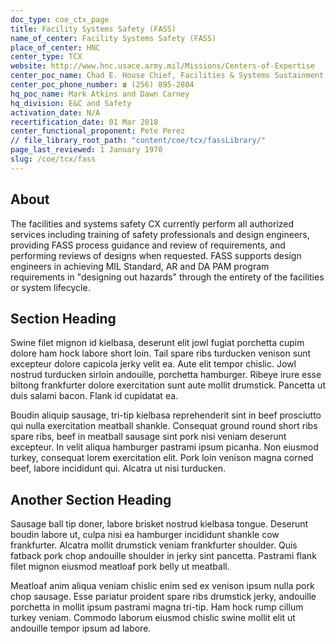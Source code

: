 ```yaml
---
doc_type: coe_ctx_page 
title: Facility Systems Safety (FASS)   
name_of_center: Facility Systems Safety (FASS)   
place_of_center: HNC
center_type: TCX
website: http://www.hnc.usace.army.mil/Missions/Centers-of-Expertise
center_poc_name: Chad E. House Chief, Facilities & Systems Sustainment Branch US Army Engineering & Support Center Huntsville, AL
center_poc_phone_number: ☎ (256) 895-2804
hq_poc_name: Mark Atkins and Dawn Carney
hq_division: E&C and Safety
activation_date: N/A
recertification_date: 01 Mar 2018
center_functional_proponent: Pete Perez
// file_library_root_path: "content/coe/tcx/fassLibrary/" 
page_last_reviewed: 1 January 1970 
slug: /coe/tcx/fass
---
```


## About 

The facilities and systems safety CX currently perform all authorized services including training of safety professionals and design engineers, providing FASS process guidance and review of requirements, and performing reviews of designs when requested.  FASS supports design engineers in achieving MIL Standard, AR and DA PAM program requirements in "designing out hazards" through the entirety of the facilities or system lifecycle. 

 ## Section Heading 

 Swine filet mignon id kielbasa, deserunt elit jowl fugiat porchetta cupim dolore ham hock labore short loin. Tail spare ribs turducken venison sunt excepteur dolore capicola jerky velit ea. Aute elit tempor chislic. Jowl nostrud turducken sirloin andouille, porchetta hamburger. Ribeye irure esse biltong frankfurter dolore exercitation sunt aute mollit drumstick. Pancetta ut duis salami bacon. Flank id cupidatat ea. 

 Boudin aliquip sausage, tri-tip kielbasa reprehenderit sint in beef prosciutto qui nulla exercitation meatball shankle. Consequat ground round short ribs spare ribs, beef in meatball sausage sint pork nisi veniam deserunt excepteur. In velit aliqua hamburger pastrami ipsum picanha. Non eiusmod turkey, consequat lorem exercitation elit. Pork loin venison magna corned beef, labore incididunt qui. Alcatra ut nisi turducken. 

 ## Another Section Heading 

 Sausage ball tip doner, labore brisket nostrud kielbasa tongue. Deserunt boudin labore ut, culpa nisi ea hamburger incididunt shankle cow frankfurter. Alcatra mollit drumstick veniam frankfurter shoulder. Quis fatback pork chop andouille shoulder in jerky sint pancetta. Pastrami flank filet mignon eiusmod meatloaf pork belly ut meatball. 

 Meatloaf anim aliqua veniam chislic enim sed ex venison ipsum nulla pork chop sausage. Esse pariatur proident spare ribs drumstick jerky, andouille porchetta in mollit ipsum pastrami magna tri-tip. Ham hock rump cillum turkey veniam. Commodo laborum eiusmod chislic swine mollit elit ut andouille tempor ipsum ad labore. 

